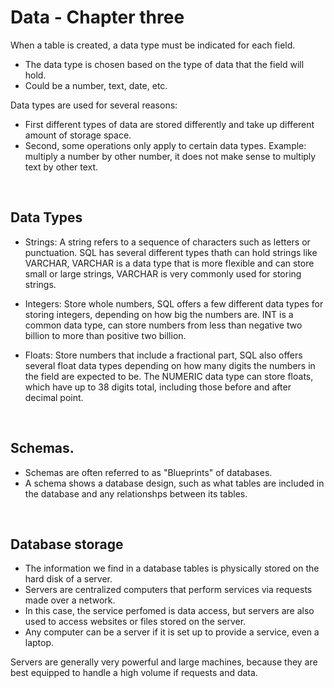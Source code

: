 <h1>Data - Chapter three</h1>

When a table is created, a data type must be indicated for each field.

- The data type is chosen based on the type of data that the field will hold.
- Could be a number, text, date, etc.

Data types are used for several reasons:

- First different types of data are stored differently and take up different amount of storage space.
- Second, some operations only apply to certain data types. Example: multiply a number by other number, it does not make sense to multiply text by other text.





<br>

<h2> Data Types </h2> 

- Strings: A string refers to a sequence of characters such as letters or punctuation. SQL has several different types thath can hold strings like VARCHAR, VARCHAR is a data type that is more flexible and can store small or large strings, VARCHAR is very commonly used for storing strings.

- Integers: Store whole numbers, SQL offers a few different data types for storing integers, depending on how big the numbers are. INT is a common data type, can store numbers from less than negative two billion to more than positive two billion.

- Floats: Store numbers that include a fractional part, SQL also offers several float data types depending on how many digits the numbers in the field are expected to be. The NUMERIC data type can store floats, which have up to 38 digits total, including those before and after decimal point.

<br>

<h2> Schemas. </h2>

- Schemas are often referred to as "Blueprints" of databases.
- A schema shows a database design, such as what tables are included in the database and any relationshps between its tables.


<br>


<h2> Database storage</h2>

- The information we find in a database tables is physically stored on the hard disk of a server.
- Servers are centralized computers that perform  services via requests made over a network.
- In this case, the service perfomed is data access, but servers are also used to access websites or files stored on the server.
- Any computer can be a server if it is set up to provide a service, even a laptop.

Servers are generally very powerful and large machines, because they are best equipped to handle a high volume if requests and data.

